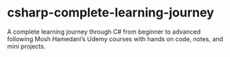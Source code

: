 # csharp-complete-learning-journey
A complete learning journey through C# from beginner to advanced following Mosh Hamedani’s Udemy courses with hands on code, notes, and mini projects.

